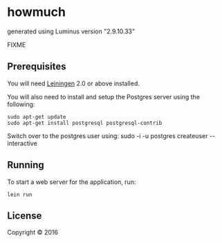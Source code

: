 # howmuch

generated using Luminus version "2.9.10.33"

FIXME

## Prerequisites

You will need [Leiningen][1] 2.0 or above installed.

[1]: https://github.com/technomancy/leiningen


You will also need to install and setup the Postgres server using the following:

    sudo apt-get update
    sudo apt-get install postgresql postgresql-contrib

Switch over to the postgres user using:
    sudo -i -u postgres
    createuser --interactive


## Running

To start a web server for the application, run:

    lein run

## License

Copyright © 2016
